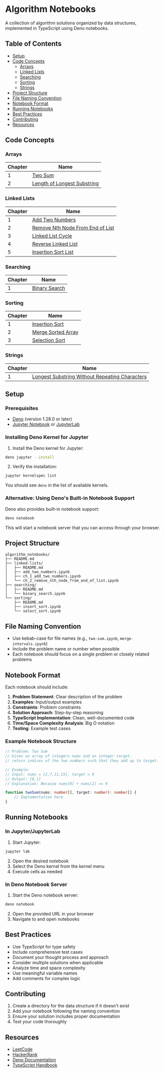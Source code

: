 # Algorithm Notebooks

A collection of algorithm solutions organized by data structures, implemented in TypeScript using Deno notebooks.

## Table of Contents

- [Setup](#setup)
- [Code Concepts](#code-concepts)
  - [Arrays](#arrays)
  - [Linked Lists](#linked-lists)
  - [Searching](#searching)
  - [Sorting](#sorting)
  - [Strings](#strings)
- [Project Structure](#project-structure)
- [File Naming Convention](#file-naming-convention)
- [Notebook Format](#notebook-format)
- [Running Notebooks](#running-notebooks)
- [Best Practices](#best-practices)
- [Contributing](#contributing)
- [Resources](#resources)

## Code Concepts

### Arrays

| Chapter | Name |
|---------|------|
| 1 | [Two Sum](arrays/ch_1_two_sum.ipynb) |
| 2 | [Length of Longest Substring](arrays/ch_2_length_of_longest_substring.ipynb) |

### Linked Lists

| Chapter | Name |
|---------|------|
| 1 | [Add Two Numbers](linked-lists/ch_1_add_two_numbers.ipynb) |
| 2 | [Remove Nth Node From End of List](linked-lists/ch_2_remove_nth_node_from_end_of_list.ipynb) |
| 3 | [Linked List Cycle](linked-lists/ch_3_cycles.ipynb) |
| 4 | [Reverse Linked List](linked-lists/ch_4_reverse_linked_list.ipynb) |
| 5 | [Insertion Sort List](linked-lists/ch_5_inseration_sort.ipynb) |

### Searching

| Chapter | Name |
|---------|------|
| 1 | [Binary Search](searching/binary_search.ipynb) |

### Sorting

| Chapter | Name |
|---------|------|
| 1 | [Insertion Sort](sorting/insert_sort.ipynb) |
| 2 | [Merge Sorted Array](sorting/merge_sort.ipynb) |
| 3 | [Selection Sort](sorting/select_sort.ipynb) |

### Strings

| Chapter | Name |
|---------|------|
| 1 | [Longest Substring Without Repeating Characters](strings/longest_substring_without_repeating_chars.ipynb) |

## Setup

### Prerequisites

- [Deno](https://deno.com/) (version 1.28.0 or later)
- [Jupyter Notebook](https://jupyter.org/) or [JupyterLab](https://jupyterlab.readthedocs.io/)

### Installing Deno Kernel for Jupyter

1. Install the Deno kernel for Jupyter:
```bash
deno jupyter --install
```

2. Verify the installation:
```bash
jupyter kernelspec list
```

You should see `deno` in the list of available kernels.

### Alternative: Using Deno's Built-in Notebook Support

Deno also provides built-in notebook support:

```bash
deno notebook
```

This will start a notebook server that you can access through your browser.

## Project Structure

```
algorithm_notebooks/
├── README.md
├── linked-lists/
│   ├── README.md
│   ├── add_two_numbers.ipynb
│   ├── ch_1_add_two_numbers.ipynb
│   └── ch_2_remove_nth_node_from_end_of_list.ipynb
├── searching/
│   ├── README.md
│   └── binary_search.ipynb
└── sorting/
    ├── README.md
    ├── insert_sort.ipynb
    └── select_sort.ipynb
```

## File Naming Convention

- Use kebab-case for file names (e.g., `two-sum.ipynb`, `merge-intervals.ipynb`)
- Include the problem name or number when possible
- Each notebook should focus on a single problem or closely related problems

## Notebook Format

Each notebook should include:

1. **Problem Statement**: Clear description of the problem
2. **Examples**: Input/output examples
3. **Constraints**: Problem constraints
4. **Solution Approach**: Step-by-step reasoning
5. **TypeScript Implementation**: Clean, well-documented code
6. **Time/Space Complexity Analysis**: Big O notation
7. **Testing**: Example test cases

### Example Notebook Structure

```typescript
// Problem: Two Sum
// Given an array of integers nums and an integer target,
// return indices of the two numbers such that they add up to target.

// Example:
// Input: nums = [2,7,11,15], target = 9
// Output: [0,1]
// Explanation: Because nums[0] + nums[1] == 9

function twoSum(nums: number[], target: number): number[] {
    // Implementation here
}
```

## Running Notebooks

### In Jupyter/JupyterLab

1. Start Jupyter:
```bash
jupyter lab
```

2. Open the desired notebook
3. Select the Deno kernel from the kernel menu
4. Execute cells as needed

### In Deno Notebook Server

1. Start the Deno notebook server:
```bash
deno notebook
```

2. Open the provided URL in your browser
3. Navigate to and open notebooks

## Best Practices

- Use TypeScript for type safety
- Include comprehensive test cases
- Document your thought process and approach
- Consider multiple solutions when applicable
- Analyze time and space complexity
- Use meaningful variable names
- Add comments for complex logic

## Contributing

1. Create a directory for the data structure if it doesn't exist
2. Add your notebook following the naming convention
3. Ensure your solution includes proper documentation
4. Test your code thoroughly

## Resources

- [LeetCode](https://leetcode.com/)
- [HackerRank](https://hackerrank.com/)
- [Deno Documentation](https://deno.com/manual)
- [TypeScript Handbook](https://www.typescriptlang.org/docs/)
